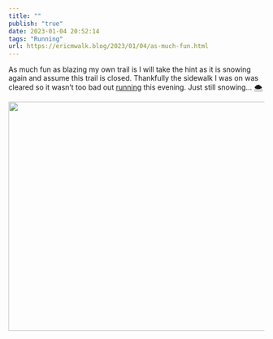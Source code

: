 ```yaml
---
title: ""
publish: "true"
date: 2023-01-04 20:52:14
tags: "Running"
url: https://ericmwalk.blog/2023/01/04/as-much-fun.html
---
```


As much fun as blazing my own trail is I will take the hint as it is snowing again and assume this trail is closed. Thankfully the sidewalk I was on was cleared so it wasn’t too bad out [running](http://www.strava.com/activities/8339940310) this evening. Just still snowing… 🌨️


<img src="uploads/2023/3563bdf34d.jpg" width="600" height="450" alt="">